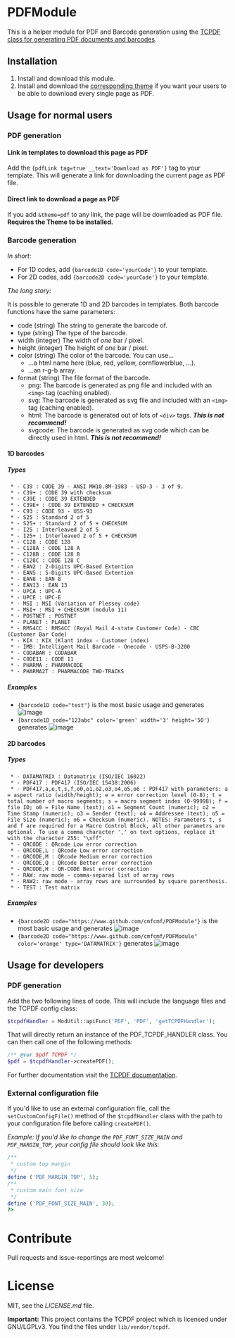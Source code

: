 PDFModule
===========

This is a helper module for PDF and Barcode generation using the [TCPDF class for generating PDF documents and barcodes](http://www.tcpdf.org/).

## Installation

1. Install and download this module.
2. Install and download the [corresponding theme](https://github.com/cmfcmf/PDFTheme) if you want your users to be able to download every single page as PDF.

## Usage for normal users

### PDF generation

#### Link in templates to download this page as PDF
Add the `{pdfLink tag=true __text='Download as PDF'}` tag to your template. This will generate a link for downloading the current page as PDF file.

#### Direct link to download a page as PDF
If you add `&theme=pdf` to any link, the page will be downloaded as PDF file. **Requires the Theme to be installed.**

### Barcode generation
*In short:*

- For 1D codes, add `{barcode1D code='yourCode'}` to your template.
- For 2D codes, add `{barcode2D code='yourCode'}` to your template.

*The long story:*

It is possible to generate 1D and 2D barcodes in templates. Both barcode functions have the same parameters:

- code  (string)   The string to generate the barcode of.
- type (string)    The type of the barcode.
- width (integer)  The width of *one* bar / pixel.
- height (integer) The height of *one* bar / pixel.
- color (string)   The color of the barcode. You can use…
     - …a html name here (blue, red, yellow, cornflowerblue, …).
     - …an r-g-b array.
- format (string)  The file format of the barcode.
     - png:     The barcode is generated as png file and included with an `<img>` tag (caching enabled).
     - svg:     The barcode is generated as svg file and included with an `<img>` tag (caching enabled).
     - html:    The barcode is generated out of lots of `<div>` tags. **_This is not recommend!_**
     - svgcode: The barcode is generated as svg code which can be directly used in html. **_This is not recommend!_**

#### 1D barcodes
##### Types
     * - C39 : CODE 39 - ANSI MH10.8M-1983 - USD-3 - 3 of 9.
     * - C39+ : CODE 39 with checksum
     * - C39E : CODE 39 EXTENDED
     * - C39E+ : CODE 39 EXTENDED + CHECKSUM
     * - C93 : CODE 93 - USS-93
     * - S25 : Standard 2 of 5
     * - S25+ : Standard 2 of 5 + CHECKSUM
     * - I25 : Interleaved 2 of 5
     * - I25+ : Interleaved 2 of 5 + CHECKSUM
     * - C128 : CODE 128
     * - C128A : CODE 128 A
     * - C128B : CODE 128 B
     * - C128C : CODE 128 C
     * - EAN2 : 2-Digits UPC-Based Extention
     * - EAN5 : 5-Digits UPC-Based Extention
     * - EAN8 : EAN 8
     * - EAN13 : EAN 13
     * - UPCA : UPC-A
     * - UPCE : UPC-E
     * - MSI : MSI (Variation of Plessey code)
     * - MSI+ : MSI + CHECKSUM (modulo 11)
     * - POSTNET : POSTNET
     * - PLANET : PLANET
     * - RMS4CC : RMS4CC (Royal Mail 4-state Customer Code) - CBC (Customer Bar Code)
     * - KIX : KIX (Klant index - Customer index)
     * - IMB: Intelligent Mail Barcode - Onecode - USPS-B-3200
     * - CODABAR : CODABAR
     * - CODE11 : CODE 11
     * - PHARMA : PHARMACODE
     * - PHARMA2T : PHARMACODE TWO-TRACKS
##### Examples
- `{barcode1D code="test"}` is the most basic usage and generates ![image](https://f.cloud.github.com/assets/2145092/376645/f8e146ea-a448-11e2-988b-f66020079cd8.png)
- `{barcode1D code="123abc" color='green' width='3' height='50'}` generates ![image](https://camo.githubusercontent.com/c29532b1f6eb9256a1738ee229d4936470045d03/68747470733a2f2f662e636c6f75642e6769746875622e636f6d2f6173736574732f323134353039322f3337363634362f32313661666564302d613434392d313165322d383533392d3665356261356531393164622e706e67)

#### 2D barcodes
##### Types
     * - DATAMATRIX : Datamatrix (ISO/IEC 16022)
     * - PDF417 : PDF417 (ISO/IEC 15438:2006)
     * - PDF417,a,e,t,s,f,o0,o1,o2,o3,o4,o5,o6 : PDF417 with parameters: a = aspect ratio (width/height); e = error correction level (0-8); t = total number of macro segments; s = macro segment index (0-99998); f = file ID; o0 = File Name (text); o1 = Segment Count (numeric); o2 = Time Stamp (numeric); o3 = Sender (text); o4 = Addressee (text); o5 = File Size (numeric); o6 = Checksum (numeric). NOTES: Parameters t, s and f are required for a Macro Control Block, all other parametrs are optional. To use a comma character ',' on text options, replace it with the character 255: "\xff".
     * - QRCODE : QRcode Low error correction
     * - QRCODE,L : QRcode Low error correction
     * - QRCODE,M : QRcode Medium error correction
     * - QRCODE,Q : QRcode Better error correction
     * - QRCODE,H : QR-CODE Best error correction
     * - RAW: raw mode - comma-separad list of array rows
     * - RAW2: raw mode - array rows are surrounded by square parenthesis.
     * - TEST : Test matrix
##### Examples
- `{barcode2D code="https://www.github.com/cmfcmf/PDFModule"}` is the most basic usage and generates
![image](https://f.cloud.github.com/assets/2145092/376648/2a8eb6d2-a449-11e2-82c9-30c8ee250f44.png)
- `{barcode2D code="https://www.github.com/cmfcmf/PDFModule" color='orange' type='DATAMATRIX'}` generates
![image](https://f.cloud.github.com/assets/2145092/376649/39103c44-a449-11e2-9938-f680a59177e5.png)

## Usage for developers

### PDF generation
Add the two following lines of code. This will include the language files and the TCPDF config class:

```php
$tcpdfHandler = ModUtil::apiFunc('PDF', 'PDF', 'getTCPDFHandler');
```

That will directly return an instance of the PDF_TCPDF_HANDLER class. You can then call one of the following methods:
```php
/** @var $pdf TCPDF */
$pdf = $tcpdfHandler->createPDF();
```

For further documentation visit the [TCPDF documentation](http://www.tcpdf.org/doc/code/annotated.html).

### External configuration file

If you'd like to use an external configuration file, call the `setCustomConfigFile()` method of the `$tcpdfHandler`
class with the path to your configuration file before calling `createPDF()`.

*Example: If you'd like to change the `PDF_FONT_SIZE_MAIN` and `PDF_MARGIN_TOP`, your config file should look like this:*
```php
/**
 * custom top margin
 */
define ('PDF_MARGIN_TOP', 5);
/**
 * custom main font size
 */
define ('PDF_FONT_SIZE_MAIN', 30);
?>
```

# Contribute

Pull requests and issue-reportings are most welcome!

# License
MIT, see the *LICENSE.md* file.

**Important:** This project contains the TCPDF project which is licensed under GNU/LGPLv3. You find the files under `lib/vendor/tcpdf`.
